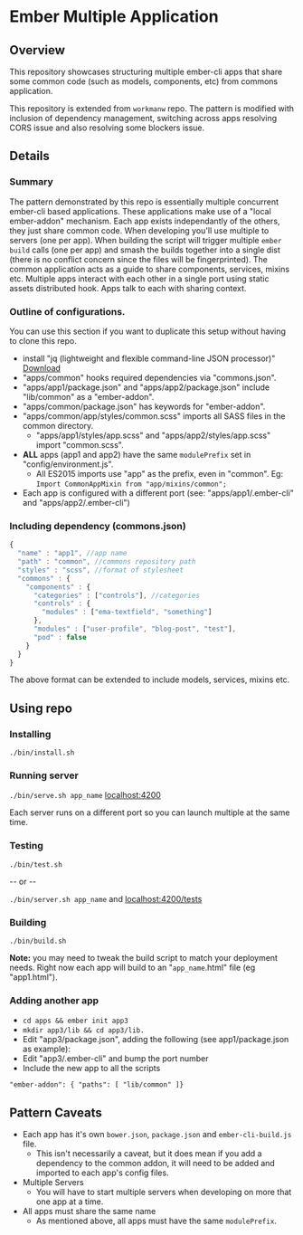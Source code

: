 # Ember Multiple Application

## Overview
This repository showcases structuring multiple ember-cli apps that share some common code (such as models, components, etc) from commons application.

This repository is extended from `workmanw` repo. The pattern is modified with inclusion of dependency management, switching across apps resolving CORS issue and also resolving some blockers issue.

## Details

### Summary

The pattern demonstrated by this repo is essentially multiple concurrent ember-cli based applications. These applications make use of a "local ember-addon" mechanism. Each app exists independantly of the others, they just share common code. When developing you'll use multiple to servers (one per app). When building the script will trigger multiple `ember build` calls (one per app) and smash the builds together into a single dist (there is no conflict concern since the files will be fingerprinted). The common application acts as a guide to share components, services, mixins etc. Multiple apps interact with each other in a single port using static assets distributed hook. Apps talk to each with sharing context.

### Outline of configurations.
You can use this section if you want to duplicate this setup without having to clone this repo.

* install "jq (lightweight and flexible command-line JSON processor)" [Download](https://stedolan.github.io/jq/download/)
* "apps/common" hooks required dependencies via "commons.json".
* "apps/app1/package.json" and "apps/app2/package.json" include "lib/common" as a "ember-addon".
* "apps/common/package.json" has keywords for "ember-addon".
* "apps/common/app/styles/common.scss" imports all SASS files in the common directory.
  - "apps/app1/styles/app.scss" and "apps/app2/styles/app.scss" import "common.scss".
* **ALL** apps (app1 and app2) have the same `modulePrefix` set in "config/environment.js".
  - All ES2015 imports use "app" as the prefix, even in "common". Eg: `Import CommonAppMixin from "app/mixins/common";`
* Each app is configured with a different port (see: "apps/app1/.ember-cli" and "apps/app2/.ember-cli")

### Including dependency (commons.json)

```javascript
{
  "name" : "app1", //app name
  "path" : "common", //commons repository path
  "styles" : "scss", //format of stylesheet
  "commons" : {
    "components" : {
      "categories" : ["controls"], //categories
      "controls" : {
        "modules" : ["ema-textfield", "something"]
      },
      "modules" : ["user-profile", "blog-post", "test"],
      "pod" : false
    }
  }
}
```

The above format can be extended to include models, services, mixins etc.


## Using repo

### Installing

  `./bin/install.sh`

### Running server

  `./bin/serve.sh app_name` [localhost:4200](http://localhost:4200)

Each server runs on a different port so you can launch multiple at the same time.

### Testing

  `./bin/test.sh`

  -- or --

  `./bin/server.sh app_name` and [localhost:4200/tests](http://localhost:4200/tests)

### Building

  `./bin/build.sh`

**Note:** you may need to tweak the build script to match your deployment needs. Right now each app will build to an "`app_name`.html" file (eg "app1.html").

### Adding another app
  * `cd apps && ember init app3`
  * `mkdir app3/lib && cd app3/lib.`
  * Edit "app3/package.json", adding the following (see app1/package.json as example):
  * Edit "app3/.ember-cli" and bump the port number
  * Include the new app to all the scripts

  ```"ember-addon": { "paths": [ "lib/common" ]}```

## Pattern Caveats
* Each app has it's own `bower.json`, `package.json` and `ember-cli-build.js` file.
  - This isn't necessarily a caveat, but it does mean if you add a dependency to the common addon, it will need to be added and imported to each app's config files.
* Multiple Servers
  - You will have to start multiple servers when developing on more that one app at a time.
* All apps must share the same name
  - As mentioned above, all apps must have the same `modulePrefix`.
